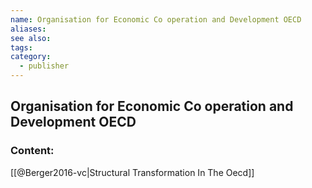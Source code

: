 ```yaml
---
name: Organisation for Economic Co operation and Development OECD
aliases:
see also:
tags:
category:
  - publisher
---
```


## Organisation for Economic Co operation and Development OECD

### Content:
[[@Berger2016-vc|Structural Transformation In The Oecd]]